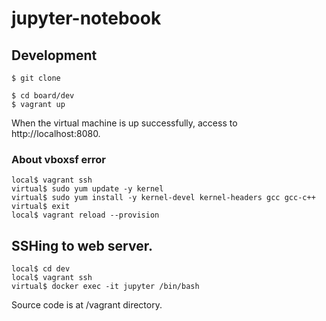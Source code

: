 # jupyter-notebook

## Development

```
$ git clone

$ cd board/dev
$ vagrant up
```
When the virtual machine is up successfully, access to http://localhost:8080.

### About vboxsf error

```
local$ vagrant ssh
virtual$ sudo yum update -y kernel
virtual$ sudo yum install -y kernel-devel kernel-headers gcc gcc-c++
virtual$ exit
local$ vagrant reload --provision

```

## SSHing to web server.

```
local$ cd dev
local$ vagrant ssh
virtual$ docker exec -it jupyter /bin/bash
```

Source code is at /vagrant directory.
